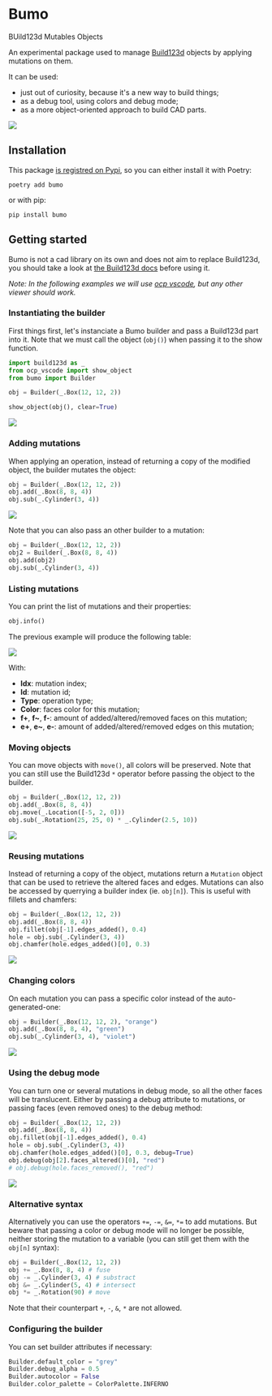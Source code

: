# Bumo

BUild123d Mutables Objects

An experimental package used to manage [Build123d](https://github.com/gumyr/build123d) objects by applying mutations on them.

It can be used:
- just out of curiosity, because it's a new way to build things;
- as a debug tool, using colors and debug mode;
- as a more object-oriented approach to build CAD parts.

![](./images/chamfers_and_fillets.png)

## Installation

This package [is registred on Pypi](https://pypi.org/project/bumo/), so you can either install it with Poetry:

    poetry add bumo

or with pip:

    pip install bumo

## Getting started

Bumo is not a cad library on its own and does not aim to replace Build123d, you should take a look at [the Build123d docs](https://build123d.readthedocs.io/en/latest/) before using it.

*Note: In the following examples we will use [ocp vscode](https://github.com/bernhard-42/vscode-ocp-cad-viewer/issues), but any other viewer should work.*

### Instantiating the builder

First things first, let's instanciate a Bumo builder and pass a Build123d part into it. Note that we must call the object (`obj()`) when passing it to the show function.

```py
import build123d as _
from ocp_vscode import show_object
from bumo import Builder

obj = Builder(_.Box(12, 12, 2))

show_object(obj(), clear=True)
```

![](./images/box.png)

### Adding mutations

When applying an operation, instead of returning a copy of the modified object, the builder mutates the object:

```py
obj = Builder(_.Box(12, 12, 2))
obj.add(_.Box(8, 8, 4))
obj.sub(_.Cylinder(3, 4))
```

![](./images/base.png)

Note that you can also pass an other builder to a mutation:

```py
obj = Builder(_.Box(12, 12, 2))
obj2 = Builder(_.Box(8, 8, 4))
obj.add(obj2)
obj.sub(_.Cylinder(3, 4))
```

### Listing mutations

You can print the list of mutations and their properties:

```py
obj.info()
```

The previous example will produce the following table:

![](./images/info.png)

With:
- **Idx**: mutation index;
- **Id**: mutation id;
- **Type**: operation type;
- **Color**: faces color for this mutation;
- **f+**, **f~**, **f-**: amount of added/altered/removed faces on this mutation;
- **e+**, **e~**, **e-**: amount of added/altered/removed edges on this mutation;

### Moving objects

You can move objects with `move()`, all colors will be preserved. Note that you can still use the Build123d `*` operator before passing the object to the builder.

```py
obj = Builder(_.Box(12, 12, 2))
obj.add(_.Box(8, 8, 4))
obj.move(_.Location([-5, 2, 0]))
obj.sub(_.Rotation(25, 25, 0) * _.Cylinder(2.5, 10))
```

![](./images/move.png)

### Reusing mutations

Instead of returning a copy of the object, mutations return a `Mutation` object that can be used to retrieve the altered faces and edges. Mutations can also be accessed by querrying a builder index (ie. `obj[n]`). This is useful with fillets and chamfers:

```py
obj = Builder(_.Box(12, 12, 2))
obj.add(_.Box(8, 8, 4))
obj.fillet(obj[-1].edges_added(), 0.4)
hole = obj.sub(_.Cylinder(3, 4))
obj.chamfer(hole.edges_added()[0], 0.3)
```

![](./images/chamfers_and_fillets.png)

### Changing colors

On each mutation you can pass a specific color instead of the auto-generated-one:

```py
obj = Builder(_.Box(12, 12, 2), "orange")
obj.add(_.Box(8, 8, 4), "green")
obj.sub(_.Cylinder(3, 4), "violet")
```

![](./images/colors.png)

### Using the debug mode

You can turn one or several mutations in debug mode, so all the other faces will be translucent. Either by passing a debug attribute to mutations, or passing faces (even removed ones) to the debug method:

```py
obj = Builder(_.Box(12, 12, 2))
obj.add(_.Box(8, 8, 4))
obj.fillet(obj[-1].edges_added(), 0.4)
hole = obj.sub(_.Cylinder(3, 4))
obj.chamfer(hole.edges_added()[0], 0.3, debug=True)
obj.debug(obj[2].faces_altered()[0], "red")
# obj.debug(hole.faces_removed(), "red")
```

![](./images/debug.png)

### Alternative syntax

Alternatively you can use the operators `+=`, `-=`, `&=`, `*=` to add mutations. But beware that passing a color or debug mode will no longer be possible, neither storing the mutation to a variable (you can still get them with the `obj[n]` syntax):

```py
obj = Builder(_.Box(12, 12, 2))
obj += _.Box(8, 8, 4) # fuse
obj -= _.Cylinder(3, 4) # substract
obj &= _.Cylinder(5, 4) # intersect
obj *= _.Rotation(90) # move
```

Note that their counterpart `+`, `-`, `&`, `*` are not allowed.

### Configuring the builder

You can set builder attributes if necessary:

```py
Builder.default_color = "grey"
Builder.debug_alpha = 0.5
Builder.autocolor = False
Builder.color_palette = ColorPalette.INFERNO
```
